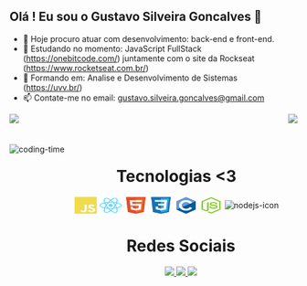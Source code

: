 ## Olá ! Eu sou o Gustavo Silveira Goncalves 👋

* 👀 Hoje procuro atuar com desenvolvimento: back-end e front-end.
* 🌱 Estudando no momento: JavaScript FullStack (https://onebitcode.com/) juntamente com o site da Rockseat (https://www.rocketseat.com.br/)
* 🌱 Formando em: Analise e Desenvolvimento de Sistemas (https://uvv.br/)
* 📫 Contate-me no email: gustavo.silveira.goncalves@gmail.com

<div>
  <img  height="180em" src="https://github-readme-stats.vercel.app/api?username=gsilveirag&show_icons=true&theme=great-gatsby&include_all_commits=true&count_private=true"/>
  <img align="right" height="180em" src="https://github-readme-stats.vercel.app/api/top-langs/?username=gsilveirag&layout=compact&langs_count=16&theme=great-gatsby"/>
</div>
<br>

<div  align="center"> 
  <div style="display: inline_block"><br>
    <img align="left" height="250" alt="coding-time" src="code.gif">
    <h1 align="center">Tecnologias <3</h1>
    <img align="center" height="30" width="40" alt="js-icon"  src="https://raw.githubusercontent.com/devicons/devicon/master/icons/javascript/javascript-plain.svg">
    <img align="center" height="30" width="40" alt="react-icon" src="https://raw.githubusercontent.com/devicons/devicon/master/icons/react/react-original.svg">
    <img align="center" height="30" width="40" alt="html-icon" src="https://raw.githubusercontent.com/devicons/devicon/master/icons/html5/html5-original.svg">
    <img align="center" height="30" width="40" alt="css-icon" src="https://raw.githubusercontent.com/devicons/devicon/master/icons/css3/css3-original.svg">
    <img align="center" height="30" width="40" alt="c-icon" src="https://raw.githubusercontent.com/devicons/devicon/master/icons/c/c-original.svg">
    <img align="center" height="30" width="40" alt="nodejs-icon" src="https://raw.githubusercontent.com/devicons/devicon/master/icons/nodejs/nodejs-original.svg">
    <img align="center" height="30" width="40" alt="nodejs-icon" src="https://raw.githubusercontent.com/jmnote/z-icons/master/svg/cpp.svg">
   </div>
    
  
  <h1 align="center">Redes Sociais</h1>
    <a href = "mailto: gustavo.silveira.goncalves@gmail.com">
      <img width="30" src="gmail.svg">
    </a>
    <a href = "https://www.linkedin.com/in/gustavo-gon%C3%A7alves-0a57491a4/">
      <img width="25" src="linkedin.svg">
    </a>
    <a href = "https://www.instagram.com/gustavo_goncalvess/">
      <img width="25" src="instagram.png">
    </a>
</div>
  
